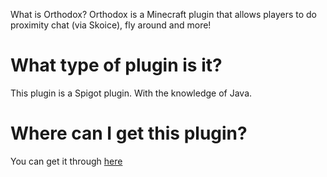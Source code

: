 What is Orthodox?
Orthodox is a Minecraft plugin that allows players to do proximity chat (via Skoice), fly around and more!

# What type of plugin is it?
This plugin is a Spigot plugin. With the knowledge of Java.

# Where can I get this plugin?
You can get it through [here](https://github.com/hyperhaxstudios/orthodox/releases/latest)
